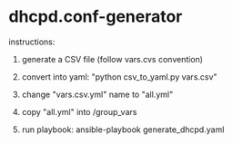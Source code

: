 # dhcpd.conf-generator

instructions:


1. generate a CSV file (follow vars.cvs convention)

2. convert into yaml:    "python csv_to_yaml.py vars.csv"

3. change "vars.csv.yml" name to "all.yml"

4. copy "all.yml" into /group_vars

5. run playbook:     ansible-playbook generate_dhcpd.yaml
